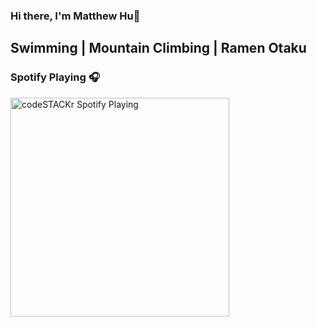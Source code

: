 ### Hi there, I'm Matthew Hu👋

## Swimming | Mountain Climbing | Ramen Otaku

### Spotify Playing 🎧

[<img src="https://now-playing-codestackr.vercel.app/api/spotify-playing" alt="codeSTACKr Spotify Playing" width="350" />](https://open.spotify.com/user/q3wazyctbsoku5dnplnv4nwuc?si=i3ngZFAfRDuXqERt8kpBnw)



